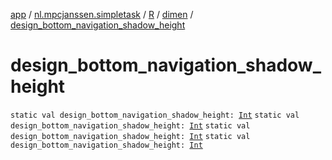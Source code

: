[app](../../../index.md) / [nl.mpcjanssen.simpletask](../../index.md) / [R](../index.md) / [dimen](index.md) / [design_bottom_navigation_shadow_height](.)

# design_bottom_navigation_shadow_height

`static val design_bottom_navigation_shadow_height: `[`Int`](https://kotlinlang.org/api/latest/jvm/stdlib/kotlin/-int/index.html)
`static val design_bottom_navigation_shadow_height: `[`Int`](https://kotlinlang.org/api/latest/jvm/stdlib/kotlin/-int/index.html)
`static val design_bottom_navigation_shadow_height: `[`Int`](https://kotlinlang.org/api/latest/jvm/stdlib/kotlin/-int/index.html)
`static val design_bottom_navigation_shadow_height: `[`Int`](https://kotlinlang.org/api/latest/jvm/stdlib/kotlin/-int/index.html)